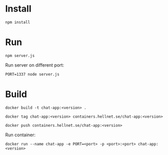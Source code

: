 # Install

```
npm install
```

# Run

```
npm server.js
```

Run server on different port:

```
PORT=1337 node server.js
```

# Build

```
docker build -t chat-app:<version> .

docker tag chat-app:<version> containers.hellnet.se/chat-app:<version>

docker push containers.hellnet.se/chat-app:<version>
```

Run container:

```
docker run --name chat-app -e PORT=<port> -p <port>:<port> chat-app:<version>
```
